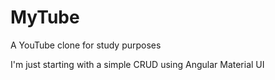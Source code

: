 # MyTube

A YouTube clone for study purposes

I'm just starting with a simple CRUD using Angular Material UI
